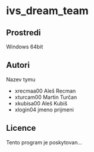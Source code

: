 # ivs_dream_team
Prostredi
---------
Windows 64bit

Autori
------

Nazev tymu
- xrecmaa00 Aleš Recman 
- xturcam00 Martin Turčan 
- xkubisa00 Aleš Kubiš 
- xlogin04 jmeno prijmeni 

Licence
-------

Tento program je poskytovan...
